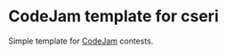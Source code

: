 CodeJam template for cseri
===

Simple template for [CodeJam](https://code.google.com/codejam) contests.
